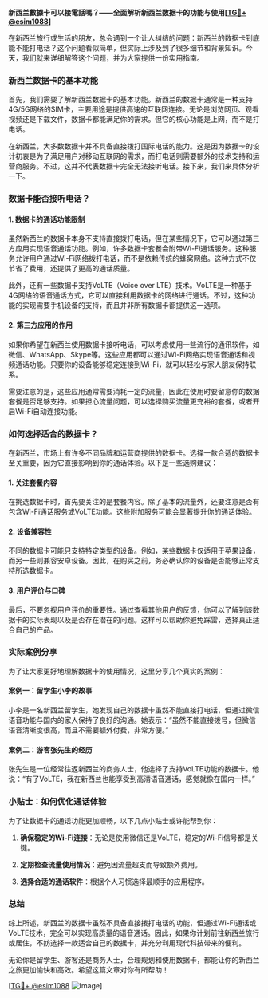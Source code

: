 **新西兰數據卡可以接電話嗎？——全面解析新西兰数据卡的功能与使用[[TG💪+ @esim1088](https://t.me/s/esim1088)]**

在新西兰旅行或生活的朋友，总会遇到一个让人纠结的问题：新西兰的数据卡到底能不能打电话？这个问题看似简单，但实际上涉及到了很多细节和背景知识。今天，我们就来详细解答这个问题，并为大家提供一份实用指南。

### 新西兰数据卡的基本功能

首先，我们需要了解新西兰数据卡的基本功能。新西兰的数据卡通常是一种支持4G/5G网络的SIM卡，主要用途是提供高速的互联网连接。无论是浏览网页、观看视频还是下载文件，数据卡都能满足你的需求。但它的核心功能是上网，而不是打电话。

在新西兰，大多数数据卡并不具备直接拨打国际电话的能力。这是因为数据卡的设计初衷是为了满足用户对移动互联网的需求，而打电话则需要额外的技术支持和运营商服务。不过，这并不代表数据卡完全无法接听电话。接下来，我们来具体分析一下。

### 数据卡能否接听电话？

#### 1. 数据卡的通话功能限制

虽然新西兰的数据卡本身不支持直接拨打电话，但在某些情况下，它可以通过第三方应用实现语音通话功能。例如，许多数据卡套餐会附带Wi-Fi通话服务。这种服务允许用户通过Wi-Fi网络拨打电话，而不是依赖传统的蜂窝网络。这种方式不仅节省了费用，还提供了更高的通话质量。

此外，还有一些数据卡支持VoLTE（Voice over LTE）技术。VoLTE是一种基于4G网络的语音通话方式，它可以直接利用数据卡的网络进行通话。不过，这种功能的实现需要手机设备的支持，而且并非所有数据卡都提供这一选项。

#### 2. 第三方应用的作用

如果你希望在新西兰使用数据卡接听电话，可以考虑使用一些流行的通讯软件，如微信、WhatsApp、Skype等。这些应用都可以通过Wi-Fi网络实现语音通话和视频通话功能。只要你的设备能够稳定连接到Wi-Fi，就可以轻松与家人朋友保持联系。

需要注意的是，这些应用通常需要消耗一定的流量，因此在使用时要留意你的数据套餐是否足够支持。如果担心流量问题，可以选择购买流量更充裕的套餐，或者开启Wi-Fi自动连接功能。

### 如何选择适合的数据卡？

在新西兰，市场上有许多不同品牌和运营商提供的数据卡。选择一款合适的数据卡至关重要，因为它直接影响到你的通话体验。以下是一些选购建议：

#### 1. 关注套餐内容

在挑选数据卡时，首先要关注的是套餐内容。除了基本的流量外，还要注意是否有包含Wi-Fi通话服务或VoLTE功能。这些附加服务可能会显著提升你的通话体验。

#### 2. 设备兼容性

不同的数据卡可能只支持特定类型的设备。例如，某些数据卡仅适用于苹果设备，而另一些则兼容安卓设备。因此，在购买之前，务必确认你的设备是否能够正常支持所选数据卡。

#### 3. 用户评价与口碑

最后，不要忽视用户评价的重要性。通过查看其他用户的反馈，你可以了解到该数据卡的实际表现以及是否存在潜在的问题。这样可以帮助你避免踩雷，选择真正适合自己的产品。

### 实际案例分享

为了让大家更好地理解数据卡的使用情况，这里分享几个真实的案例：

#### 案例一：留学生小李的故事

小李是一名新西兰留学生，她发现自己的数据卡虽然不能直接打电话，但通过微信语音功能与国内的家人保持了良好的沟通。她表示：“虽然不能直接拨号，但微信语音清晰度很高，而且不需要额外付费，非常方便。”

#### 案例二：游客张先生的经历

张先生是一位经常往返新西兰的商务人士，他选择了支持VoLTE功能的数据卡。他说：“有了VoLTE，我在新西兰也能享受到高清语音通话，感觉就像在国内一样。”

### 小贴士：如何优化通话体验

为了让数据卡的通话功能更加顺畅，以下几点小贴士或许能帮到你：

1. **确保稳定的Wi-Fi连接**：无论是使用微信还是VoLTE，稳定的Wi-Fi信号都是关键。
   
2. **定期检查流量使用情况**：避免因流量超支而导致额外费用。

3. **选择合适的通话软件**：根据个人习惯选择最顺手的应用程序。

### 总结

综上所述，新西兰的数据卡虽然不具备直接拨打电话的功能，但通过Wi-Fi通话或VoLTE技术，完全可以实现高质量的语音通话。因此，如果你计划前往新西兰旅行或居住，不妨选择一款适合自己的数据卡，并充分利用现代科技带来的便利。

无论你是留学生、游客还是商务人士，合理规划和使用数据卡，都能让你的新西兰之旅更加愉快和高效。希望这篇文章对你有所帮助！

[[TG💪+ @esim1088](https://t.me/s/esim1088) ![Image](https://i.postimg.cc/4NQfJmqS/Snipaste-2025-05-13-00-14-12.png)]